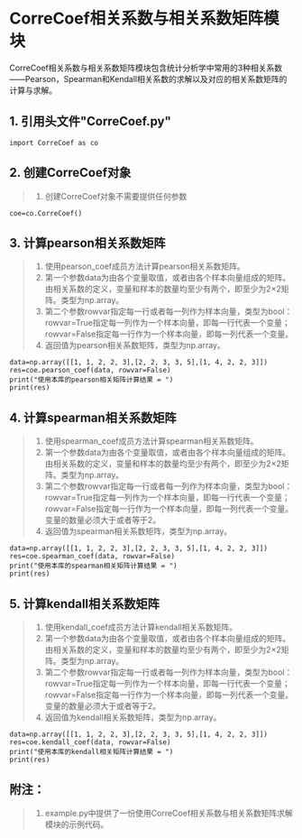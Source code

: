  # CorreCoef相关系数与相关系数矩阵模块
   
   CorreCoef相关系数与相关系数矩阵模块包含统计分析学中常用的3种相关系数——Pearson，Spearman和Kendall相关系数的求解以及对应的相关系数矩阵的计算与求解。
   
   ## 1. 引用头文件"CorreCoef.py"
    import CorreCoef as co
   
   ## 2. 创建CorreCoef对象
   > 1. 创建CorreCoef对象不需要提供任何参数
   
    coe=co.CorreCoef()
   
   ## 3. 计算pearson相关系数矩阵
   > 1. 使用pearson_coef成员方法计算pearson相关系数矩阵。
   > 2. 第一个参数data为由各个变量取值，或者由各个样本向量组成的矩阵。由相关系数的定义，变量和样本的数量均至少有两个，即至少为2×2矩阵。类型为np.array。
   > 3. 第二个参数rowvar指定每一行或者每一列作为样本向量，类型为bool：rowvar=True指定每一列作为一个样本向量，即每一行代表一个变量；rowvar=False指定每一行作为一个样本向量，即每一列代表一个变量。
   > 4. 返回值为pearson相关系数矩阵，类型为np.array。
   
    data=np.array([[1, 1, 2, 2, 3],[2, 2, 3, 3, 5],[1, 4, 2, 2, 3]])
    res=coe.pearson_coef(data, rowvar=False)
    print("使用本库的pearson相关矩阵计算结果 = ")
    print(res)
    
   ## 4. 计算spearman相关系数矩阵
   > 1. 使用spearman_coef成员方法计算spearman相关系数矩阵。
   > 2. 第一个参数data为由各个变量取值，或者由各个样本向量组成的矩阵。由相关系数的定义，变量和样本的数量均至少有两个，即至少为2×2矩阵。类型为np.array。
   > 3. 第二个参数rowvar指定每一行或者每一列作为样本向量，类型为bool：rowvar=True指定每一列作为一个样本向量，即每一行代表一个变量；rowvar=False指定每一行作为一个样本向量，即每一列代表一个变量。变量的数量必须大于或者等于2。
   > 4. 返回值为spearman相关系数矩阵，类型为np.array。
   
    data=np.array([[1, 1, 2, 2, 3],[2, 2, 3, 3, 5],[1, 4, 2, 2, 3]])
    res=coe.spearman_coef(data, rowvar=False)
    print("使用本库的spearman相关矩阵计算结果 = ")
    print(res)
    
   ## 5. 计算kendall相关系数矩阵
   > 1. 使用kendall_coef成员方法计算kendall相关系数矩阵。
   > 2. 第一个参数data为由各个变量取值，或者由各个样本向量组成的矩阵。由相关系数的定义，变量和样本的数量均至少有两个，即至少为2×2矩阵。类型为np.array。
   > 3. 第二个参数rowvar指定每一行或者每一列作为样本向量，类型为bool：rowvar=True指定每一列作为一个样本向量，即每一行代表一个变量；rowvar=False指定每一行作为一个样本向量，即每一列代表一个变量。变量的数量必须大于或者等于2。
   > 4. 返回值为kendall相关系数矩阵，类型为np.array。
   
    data=np.array([[1, 1, 2, 2, 3],[2, 2, 3, 3, 5],[1, 4, 2, 2, 3]])
    res=coe.kendall_coef(data, rowvar=False)
    print("使用本库的kendall相关矩阵计算结果 = ")
    print(res)
    
   ## 附注：
   > 1. example.py中提供了一份使用CorreCoef相关系数与相关系数矩阵求解模块的示例代码。
    
